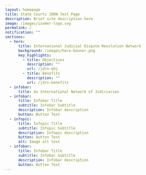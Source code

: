 ```yaml
---
layout: homepage
title: State Courts JDRN Test Page
description: Brief site description here
image: /images/isomer-logo.svg
permalink: /
notification: ""
sections:
  - hero:
      title: International Judicial Dispute Resolution Network
      background: /images/hero-banner.png
      key_highlights:
        - title: Objectives
          description: ""
          url: /jdrn-obj
        - title: Benefits
          description: ""
          url: /jdrn-benefits
  - infobar:
      title: An International Network of Judiciaries
  - infobar:
      title: Infobar Title
      subtitle: Infobar Subtitle
      description: Infobar description
      button: Button Text
  - infopic:
      title: Infopic Title
      subtitle: Infopic Subtitle
      description: Infopic description
      button: Button Text
      alt: Image alt text
  - infobar:
      title: Infobar Title
      subtitle: Infobar Subtitle
      description: Infobar description
      button: Button Text
---
```

